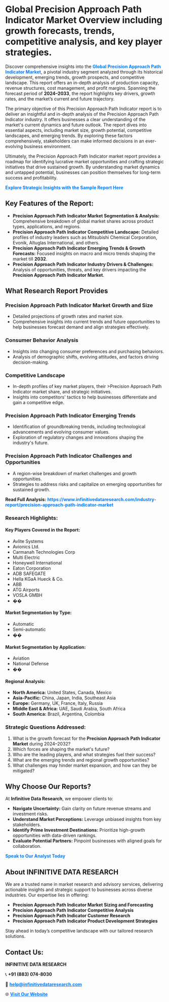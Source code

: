 <h1>Global Precision Approach Path Indicator Market Overview including growth forecasts, trends, competitive analysis, and key player strategies.</h1>
<p>
Discover comprehensive insights into the 
<a href="https://www.infinitivedataresearch.com/industry-report/precision-approach-path-indicator-market" rel="dofollow" style="color: #007BFF; text-decoration: none;"><strong>Global Precision Approach Path Indicator Market</strong></a>, a pivotal industry segment analyzed through its historical development, emerging trends, growth prospects, and competitive landscape. This report offers an in-depth analysis of production capacity, revenue structures, cost management, and profit margins. Spanning the forecast period of <strong>2024–2033</strong>, the report highlights key drivers, growth rates, and the market’s current and future trajectory.
</p>
<p>
The primary objective of this Precision Approach Path Indicator report is to deliver an insightful and in-depth analysis of the Precision Approach Path Indicator industry. It offers businesses a clear understanding of the market's current dynamics and future outlook. The report dives into essential aspects, including market size, growth potential, competitive landscapes, and emerging trends. By exploring these factors comprehensively, stakeholders can make informed decisions in an ever-evolving business environment.
</p>
<p>
Ultimately, the Precision Approach Path Indicator market report provides a roadmap for identifying lucrative market opportunities and crafting strategic initiatives that drive sustained growth. By understanding market dynamics and untapped potential, businesses can position themselves for long-term success and profitability.
</p>
<p>
<a href="https://www.infinitivedataresearch.com/request-sample/reportId=109965" style="color: #007BFF; text-decoration: none;"><strong>Explore Strategic Insights with the Sample Report Here</strong></a>
</p>

<h2>Key Features of the Report:</h2>
<ul>
<li><strong>Precision Approach Path Indicator Market Segmentation & Analysis:</strong> Comprehensive breakdown of global market shares across product types, applications, and regions.</li>
<li><strong>Precision Approach Path Indicator Competitive Landscape:</strong> Detailed profiles of industry leaders such as Mitsubishi Chemical Corporation, Evonik, Altuglas International, and others.</li>
<li><strong>Precision Approach Path Indicator Emerging Trends & Growth Forecasts:</strong> Focused insights on macro and micro trends shaping the market till <strong>2032</strong>.</li>
<li><strong>Precision Approach Path Indicator Industry Drivers & Challenges:</strong> Analysis of opportunities, threats, and key drivers impacting the <strong>Precision Approach Path Indicator Market</strong>.</li>
</ul>

<h2>What Research Report Provides</h2>
<h3>Precision Approach Path Indicator Market Growth and Size</h3>
<ul>
<li>Detailed projections of growth rates and market size.</li>
<li>Comprehensive insights into current trends and future opportunities to help businesses forecast demand and align strategies effectively.</li>
</ul>

<h3>Consumer Behavior Analysis</h3>
<ul>
<li>Insights into changing consumer preferences and purchasing behaviors.</li>
<li>Analysis of demographic shifts, evolving attitudes, and factors driving decision-making.</li>
</ul>

<h3>Competitive Landscape</h3>
<ul>
<li>In-depth profiles of key market players, their >Precision Approach Path Indicator market share, and strategic initiatives.</li>
<li>Insights into competitors' tactics to help businesses differentiate and gain a competitive edge.</li>
</ul>

<h3>Precision Approach Path Indicator Emerging Trends</h3>
<ul>
<li>Identification of groundbreaking trends, including technological advancements and evolving consumer values.</li>
<li>Exploration of regulatory changes and innovations shaping the industry's future.</li>
</ul>

<h3>Precision Approach Path Indicator Challenges and Opportunities</h3>
<ul>
<li>A region-wise breakdown of market challenges and growth opportunities.</li>
<li>Strategies to address risks and capitalize on emerging opportunities for sustained growth.</li>
</ul>
<p><strong>Read Full Analysis:</strong> <a href="https://www.infinitivedataresearch.com/industry-report/precision-approach-path-indicator-market" rel="dofollow" style="color: #007BFF; text-decoration: none;"><strong>https://www.infinitivedataresearch.com/industry-report/precision-approach-path-indicator-market</strong></a></p>
<h3>Research Highlights:</h3>
<h4>Key Players Covered in the Report:</h4>
<ul><li>Avlite Systems</li><li>Avionics Ltd.</li><li>Carmanah Technologies Corp</li><li>Multi Electric</li><li>Honeywell International</li><li>Eaton Corporation</li><li>ADB SAFEGATE</li><li>Hella KGaA Hueck &amp; Co.</li><li>ABB</li><li>ATG Airports</li><li>VOSLA GMBH</li><li>��</li></ul>
<h4>Market Segmentation by Type:</h4>
<ul><li>Automatic</li><li>Semi-automatic</li><li>��</li></ul>
<h4>Market Segmentation by Application:</h4>
<ul><li>Aviation</li><li>National Defense</li><li>��</li></ul>

<h4>Regional Analysis:</h4>
<ul>
<li><strong>North America:</strong> United States, Canada, Mexico</li>
<li><strong>Asia-Pacific:</strong> China, Japan, India, Southeast Asia</li>
<li><strong>Europe:</strong> Germany, UK, France, Italy, Russia</li>
<li><strong>Middle East & Africa:</strong> UAE, Saudi Arabia, South Africa</li>
<li><strong>South America:</strong> Brazil, Argentina, Colombia</li>
</ul>

<h3>Strategic Questions Addressed:</h3>
<ol>
<li>What is the growth forecast for the <strong>Precision Approach Path Indicator Market</strong> during 2024–2032?</li>
<li>Which forces are shaping the market's future?</li>
<li>Who are the leading players, and what strategies fuel their success?</li>
<li>What are the emerging trends and regional growth opportunities?</li>
<li>What challenges may hinder market expansion, and how can they be mitigated?</li>
</ol>

<h2>Why Choose Our Reports?</h2>
<p>At <strong>Infinitive Data Research</strong>, we empower clients to:</p>
<ul>
<li><strong>Navigate Uncertainty:</strong> Gain clarity on future revenue streams and investment risks.</li>
<li><strong>Understand Market Perceptions:</strong> Leverage unbiased insights from key stakeholders.</li>
<li><strong>Identify Prime Investment Destinations:</strong> Prioritize high-growth opportunities with data-driven rankings.</li>
<li><strong>Evaluate Potential Partners:</strong> Pinpoint businesses with aligned goals for collaboration.</li>
</ul>
<p><a href="https://www.infinitivedataresearch.com/industry-report/precision-approach-path-indicator-market" rel="dofollow" style="color: #007BFF; text-decoration: none;"><strong>Speak to Our Analyst Today</strong></a></p>

<h2>About INFINITIVE DATA RESEARCH</h2>
<p>We are a trusted name in market research and advisory services, delivering actionable insights and strategic support to businesses across diverse industries. Our expertise lies in offering:</p>
<ul>
<li><strong>Precision Approach Path Indicator Market Sizing and Forecasting</strong></li>
<li><strong>Precision Approach Path Indicator Competitive Analysis</strong></li>
<li><strong>Precision Approach Path Indicator Customer Research</strong></li>
<li><strong>Precision Approach Path Indicator Product Development Strategies</strong></li>
</ul>
<p>Stay ahead in today’s competitive landscape with our tailored research solutions.</p>

<h2>Contact Us:</h2>
<p><strong>INFINITIVE DATA RESEARCH</strong></p>
<p>📞 <strong>+91 (883) 074-8030</strong></p>
<p>📧 <strong><a href="mailto:help@infinitivedataresearch.com" style="color: #007BFF;">help@infinitivedataresearch.com</a></strong></p>
<p>🌐 <strong><a href="https://www.infinitivedataresearch.com" rel="dofollow" style="color: #007BFF;">Visit Our Website</a></strong></p>